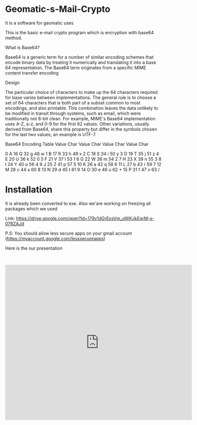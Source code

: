 <h1>Geomatic-s-Mail-Crypto</h1>
<p>It is a software for geomatic uses</p>
<p>This is the basic e-mail crypto program which is encryption with base64 method.</p>
<p>What is Base64?</p>
<p>Base64 is a generic term for a number of similar encoding schemes that encode binary data by treating it numerically and translating it into a base 64 representation. The Base64 term originates from a specific MIME content transfer encoding</p>
<p>Design</p>
<p>The particular choice of characters to make up the 64 characters required for base varies between implementations. The general rule is to choose a set of 64 characters that is both part of a subset common to most encodings, and also printable. This combination leaves the data unlikely to be modified in transit through systems, such as email, which were traditionally not 8-bit clean. For example, MIME's Base64 implementation uses A-Z, a-z, and 0-9 for the first 62 values. Other variations, usually derived from Base64, share this property but differ in the symbols chosen for the last two values; an example is UTF-7.</p>
<p>Base64 Encoding Table Value Char Value Char Value Char Value Char</p>
<p>0 A 16 Q 32 g 48 w 1 B 17 R 33 h 49 x 2 C 18 S 34 i 50 y 3 D 19 T 35 j 51 z 4 E 20 U 36 k 52 0 5 F 21 V 37 l 53 1 6 G 22 W 38 m 54 2 7 H 23 X 39 n 55 3 8 I 24 Y 40 o 56 4 9 J 25 Z 41 p 57 5 10 K 26 a 42 q 58 6 11 L 27 b 43 r 59 7 12 M 28 c 44 s 60 8 13 N 29 d 45 t 61 9 14 O 30 e 46 u 62 + 15 P 31 f 47 v 63 /</p>
<h1><a id="user-content-installation" class="anchor" href="https://github.com/AtahanCelebi/Geomatic-s-Mail-Crypto/blob/master/README.md#installation" aria-hidden="true"></a>Installation</h1>
<p>It is already been converted to exe. Also we'are working on freezing all packages which we used</p>
<p>Link:&nbsp;<a href="https://drive.google.com/open?id=179v1dGrExsVm_qWKJkEqrM-x-07RZAJd" rel="nofollow">https://drive.google.com/open?id=179v1dGrExsVm_qWKJkEqrM-x-07RZAJd</a></p>
<p>P.S: You should allow less secure apps on your gmail account (<a href="https://myaccount.google.com/lesssecureapps" rel="nofollow">https://myaccount.google.com/lesssecureapps</a>)</p>
<p>Here is the our presentation</p>
<p>&nbsp;</p>
<p><iframe style="width: 600px; height: 500px;" src="https://docs.google.com/presentation/d/1_OHHwxI01QIFYGqg7F-TiQO0vgOz0aL4hwj0FZdMyGo/edit#slide=id.p1" width="300" height="150" frameborder="0"></iframe></p>
